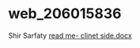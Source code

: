 # web_206015836
Shir Sarfaty
[read me- clinet side.docx](https://github.com/shirsar/web_206015836/files/10227338/read.me-.clinet.side.docx)
